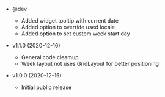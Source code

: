 * @dev
  * Added widget tooltip with current date
  * Added option to override used locale
  * Added option to set custom week start day

* v1.1.0 (2020-12-16)
  * General code cleamup
  * Week layout not uses GridLayout for better positioning

* v1.0.0 (2020-12-15)
  * Initial public release
